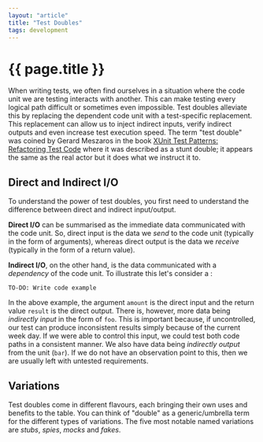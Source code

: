 ```yaml
---
layout: "article"
title: "Test Doubles"
tags: development
---
```

# {{ page.title }}

When writing tests, we often find ourselves in a situation where the code unit we are testing interacts with another. This can make testing every logical path difficult or sometimes even impossible. Test doubles alleviate this by replacing the dependent code unit with a test-specific replacement. This replacement can allow us to inject indirect inputs, verify indirect outputs and even increase test execution speed. The term "test double" was coined by Gerard Meszaros in the book [XUnit Test Patterns: Refactoring Test Code](http://xunitpatterns.com/) where it was described as a stunt double; it appears the same as the real actor but it does what we instruct it to.

## Direct and Indirect I/O
To understand the power of test doubles, you first need to understand the difference between direct and indirect input/output. 

**Direct I/O** can be summarised as the immediate data communicated with the code unit. So, direct input is the data we _send_ to the code unit (typically in the form of arguments), whereas direct output is the data we _receive_ (typically in the form of a return value). 

**Indirect I/O**, on the other hand, is the data communicated with a _dependency_ of the code unit. To illustrate this let's consider a <DESCRIBE EXAMPLE HERE>: 

```
TO-DO: Write code example
```

In the above example, the argument `amount` is the direct input and the return value `result` is the direct output. There is, however, more data being _indirectly input_ in the form of `foo`. This is important because, if uncontrolled, our test can produce inconsistent results simply because of the current week day. If we were able to control this input, we could test both code paths in a consistent manner. We also have data being _indirectly output_ from the unit (`bar`). If we do not have an observation point to this, then we are usually left with untested requirements.

## Variations
Test doubles come in different flavours, each bringing their own uses and benefits to the table. You can think of "double" as a generic/umbrella term for the different types of variations. The five most notable named variations are _stubs_, _spies_, _mocks_ and _fakes_.